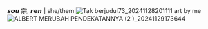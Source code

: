  𝙨𝙤𝙪 宗, 𝙧𝙚𝙣 | she/them
  ![Tak berjudul73_20241128201111](https://github.com/user-attachments/assets/3c859d4d-71c2-4f5d-99ae-654c73533b08)
art by me
![ALBERT MERUBAH PENDEKATANNYA (2 )_20241129173644](https://github.com/user-attachments/assets/871309b5-51b5-429c-add9-6ce9830f6169)

